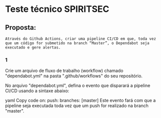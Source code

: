 # Teste técnico SPIRITSEC

## Proposta: 
    Através do Github Actions, criar uma pipeline CI/CD em que, toda vez que um código for submetido na branch “Master”, o Dependabot seja executado e gere alertas.

### 1

Crie um arquivo de fluxo de trabalho (workflow) chamado "dependabot.yml" na pasta ".github/workflows" do seu repositório.

No arquivo "dependabot.yml", defina o evento que disparará a pipeline CI/CD usando a sintaxe abaixo:

yaml
Copy code
on:
  push:
    branches: [master]
Este evento fará com que a pipeline seja executada toda vez que um push for realizado na branch "master".

